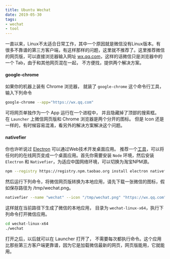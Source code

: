 ```yaml
---
title: Ubuntu Wechat
date: 2019-05-30 
tags: 
- wechat
- tool
---
```


一直以来，Linux不太适合日常工作，其中一个原因就是微信没有Linux版本。有很多不靠谱的第三方客户端，有这样那样的问题，这里就不推荐了。这里推荐微信的网页版，可以直接浏览器输入网址 [wx.qq.com][wechat]，这样的话微信只是浏览器中的一个 Tab，由于和其他网页混在一起， 不方便找，提供两个解决方案。

#### google-chrome
如果你的机器上装有 Chrome 浏览器， 就装了 `google-chrome` 这个命令行工具，输入下列命令

```bash
google-chrome --app="https://wx.qq.com"
```

可将网页单独作为一个 App 运行在一个进程中， 并且隐藏掉了顶部的搜索框。 在 `Launcher` 上微信网页版和 Chrome 浏览器是两个分开的图标。 但是 Icon 还是一样的，有时候容易混淆，看另外的解决方案解决这个问题。

#### nativefier
你也许听说过 [Electron][electron] 可以通过Web技术开发桌面应用。 推荐一个[工具][nativefier]，可以将任何的的在线网页变成一个桌面应用。首先你需要安装 `Node` 环境，然后安装 `Electron` 和 `Nativefier`，为适应中国网络环境，可以切换为淘宝NPM源。

```bash
npm --registry https://registry.npm.taobao.org install electron nativefier -g
```

然后运行下列命令，将微信网页版转换为本地应用，请先下载一张微信的图标，假如保存路径为 /tmp/wechat.png。

```bash
nativefier --name "wechat" --icon "/tmp/wechat.png" "https://wx.qq.com"
```

这样就在当前路径下生成了微信的本地应用， 目录为 `wechat-linux-x64`，执行下列命令打开微信应用。

```bash
cd wechat-linux-x64
./wechat
```

打开之后，以后就可以在 Launcher 打开了， 不需要每次都执行命令。这个应用比那些第三方客户端更靠谱，因为它是加载微信最新的网页，网页版能用，它就能用。

[wechat]: https://wx.qq.com
[nativefier]: https://github.com/jiahaog/nativefier
[electron]: https://github.com/electron/electron